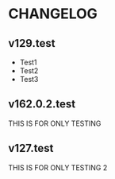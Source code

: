# CHANGELOG

## v129.test
- Test1
- Test2
- Test3

## v162.0.2.test
THIS IS FOR ONLY TESTING

## v127.test
THIS IS FOR ONLY TESTING 2
